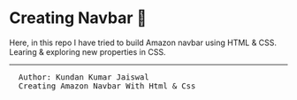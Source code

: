 # Creating Navbar 🧭

Here, in this repo I have tried to build Amazon navbar using HTML & CSS. Learing & exploring new properties in CSS.

<hr>
<pre>
  Author: Kundan Kumar Jaiswal
  Creating Amazon Navbar With Html & Css
</pre>
